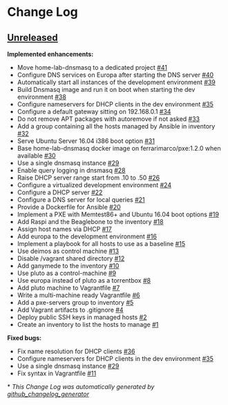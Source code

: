 # Change Log

## [Unreleased](https://github.com/ferrarimarco/home-lab/tree/HEAD)

**Implemented enhancements:**

- Move home-lab-dnsmasq to a dedicated project [\#41](https://github.com/ferrarimarco/home-lab/issues/41)
- Configure DNS services on Europa after starting the DNS server [\#40](https://github.com/ferrarimarco/home-lab/issues/40)
- Automatically start all instances of the development environment [\#39](https://github.com/ferrarimarco/home-lab/issues/39)
- Build Dnsmasq image and run it on boot when starting the dev environment [\#38](https://github.com/ferrarimarco/home-lab/issues/38)
- Configure nameservers for DHCP clients in the dev environment [\#35](https://github.com/ferrarimarco/home-lab/issues/35)
- Configure a default gateway sitting on 192.168.0.1 [\#34](https://github.com/ferrarimarco/home-lab/issues/34)
- Do not remove APT packages with autoremove if not asked [\#33](https://github.com/ferrarimarco/home-lab/issues/33)
- Add a group containing all the hosts managed by Ansible in inventory [\#32](https://github.com/ferrarimarco/home-lab/issues/32)
- Serve Ubuntu Server 16.04 i386 boot option [\#31](https://github.com/ferrarimarco/home-lab/issues/31)
- Base home-lab-dnsmasq docker image on ferrarimarco/pxe:1.2.0 when available [\#30](https://github.com/ferrarimarco/home-lab/issues/30)
- Use a single dnsmasq instance [\#29](https://github.com/ferrarimarco/home-lab/issues/29)
- Enable query logging in dnsmasq [\#28](https://github.com/ferrarimarco/home-lab/issues/28)
- Raise DHCP server range start from .10 to .50 [\#26](https://github.com/ferrarimarco/home-lab/issues/26)
- Configure a virtualized development environment [\#24](https://github.com/ferrarimarco/home-lab/issues/24)
- Configure a DHCP server [\#22](https://github.com/ferrarimarco/home-lab/issues/22)
- Configure a DNS server for local queries [\#21](https://github.com/ferrarimarco/home-lab/issues/21)
- Provide a Dockerfile for Ansible [\#20](https://github.com/ferrarimarco/home-lab/issues/20)
- Implement a PXE with Memtest86+ and Ubuntu 16.04 boot options [\#19](https://github.com/ferrarimarco/home-lab/issues/19)
- Add Raspi and the Beaglebone to the inventory [\#18](https://github.com/ferrarimarco/home-lab/issues/18)
- Assign host names via DHCP [\#17](https://github.com/ferrarimarco/home-lab/issues/17)
- Add europa to the development environment [\#16](https://github.com/ferrarimarco/home-lab/issues/16)
- Implement a playbook for all hosts to use as a baseline [\#15](https://github.com/ferrarimarco/home-lab/issues/15)
- Use deimos as control machine [\#13](https://github.com/ferrarimarco/home-lab/issues/13)
- Disable /vagrant shared directory [\#12](https://github.com/ferrarimarco/home-lab/issues/12)
- Add ganymede to the inventory [\#10](https://github.com/ferrarimarco/home-lab/issues/10)
- Use pluto as a control-machine [\#9](https://github.com/ferrarimarco/home-lab/issues/9)
- Use europa instead of pluto as a torrentbox [\#8](https://github.com/ferrarimarco/home-lab/issues/8)
- Add pluto machine to Vagrantfile [\#7](https://github.com/ferrarimarco/home-lab/issues/7)
- Write a multi-machine ready Vagrantfile [\#6](https://github.com/ferrarimarco/home-lab/issues/6)
- Add a pxe-servers group to inventory [\#5](https://github.com/ferrarimarco/home-lab/issues/5)
- Add Vagrant artifacts to .gitignore [\#4](https://github.com/ferrarimarco/home-lab/issues/4)
- Deploy public SSH keys in managed hosts [\#2](https://github.com/ferrarimarco/home-lab/issues/2)
- Create an inventory to list the hosts to manage [\#1](https://github.com/ferrarimarco/home-lab/issues/1)

**Fixed bugs:**

- Fix name resolution for DHCP clients [\#36](https://github.com/ferrarimarco/home-lab/issues/36)
- Configure nameservers for DHCP clients in the dev environment [\#35](https://github.com/ferrarimarco/home-lab/issues/35)
- Use a single dnsmasq instance [\#29](https://github.com/ferrarimarco/home-lab/issues/29)
- Fix syntax in Vagrantfile [\#11](https://github.com/ferrarimarco/home-lab/issues/11)



\* *This Change Log was automatically generated by [github_changelog_generator](https://github.com/skywinder/Github-Changelog-Generator)*
